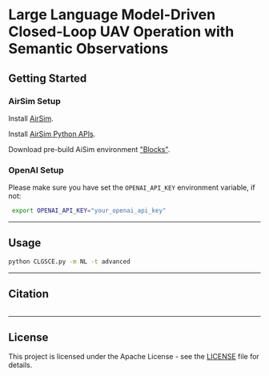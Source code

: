 # Large Language Model-Driven Closed-Loop UAV Operation with Semantic Observations

## Getting Started

### AirSim Setup

Install [AirSim](https://github.com/microsoft/AirSim).

Install [AirSim Python APIs](https://microsoft.github.io/AirSim/apis/).

Download pre-build AiSim environment ["Blocks"](https://github.com/Microsoft/AirSim/releases).

### OpenAI Setup

Please make sure you have set the `OPENAI_API_KEY` environment variable, if not:
   ```bash
    export OPENAI_API_KEY="your_openai_api_key"
   ```

---

## Usage

```bash
python CLGSCE.py -m NL -t advanced

```

---

## Citation

```

```

---

## License

This project is licensed under the Apache License - see the [LICENSE](LICENSE) file for details.
